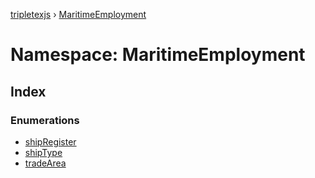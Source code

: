 [tripletexjs](../README.md) › [MaritimeEmployment](maritimeemployment.md)

# Namespace: MaritimeEmployment

## Index

### Enumerations

* [shipRegister](../enums/maritimeemployment.shipregister.md)
* [shipType](../enums/maritimeemployment.shiptype.md)
* [tradeArea](../enums/maritimeemployment.tradearea.md)
